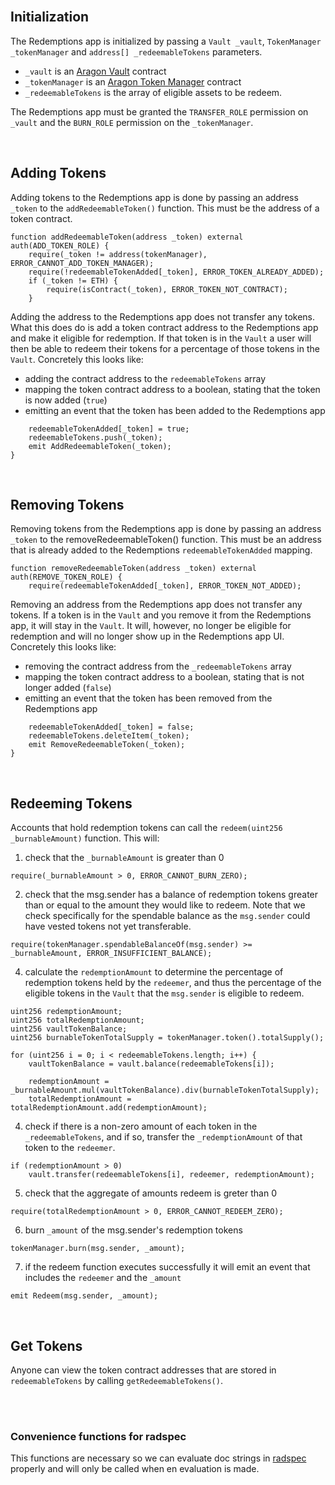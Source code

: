 <br />

## Initialization

The Redemptions app is initialized by passing a `Vault _vault`, `TokenManager _tokenManager` and `address[] _redeemableTokens` parameters.

- `_vault` is an [Aragon Vault](https://wiki.aragon.org/dev/apps/vault/) contract
- `_tokenManager` is an [Aragon Token Manager](https://wiki.aragon.org/dev/apps/token-manager/) contract
- `_redeemableTokens` is the array of eligible assets to be redeem.

The Redemptions app must be granted the `TRANSFER_ROLE` permission on `_vault` and the `BURN_ROLE` permission on the `_tokenManager`.

<br />

## Adding Tokens

Adding tokens to the Redemptions app is done by passing an address `_token` to the `addRedeemableToken()` function. This must be the address of a token contract.

```
function addRedeemableToken(address _token) external auth(ADD_TOKEN_ROLE) {
	require(_token != address(tokenManager), ERROR_CANNOT_ADD_TOKEN_MANAGER);
	require(!redeemableTokenAdded[_token], ERROR_TOKEN_ALREADY_ADDED);
	if (_token != ETH) {
		require(isContract(_token), ERROR_TOKEN_NOT_CONTRACT);
	}
```

Adding the address to the Redemptions app does not transfer any tokens. What this does do is add a token contract address to the Redemptions app and make it eligible for redemption. If that token is in the `Vault` a user will then be able to redeem their tokens for a percentage of those tokens in the `Vault`. Concretely this looks like:

- adding the contract address to the `redeemableTokens` array
- mapping the token contract address to a boolean, stating that the token is now added (`true`)
- emitting an event that the token has been added to the Redemptions app

```
	redeemableTokenAdded[_token] = true;
	redeemableTokens.push(_token);
	emit AddRedeemableToken(_token);
}
```

<br />

## Removing Tokens

Removing tokens from the Redemptions app is done by passing an address `_token` to the removeRedeemableToken() function. This must be an address that is already added to the Redemptions `redeemableTokenAdded` mapping.

```
function removeRedeemableToken(address _token) external auth(REMOVE_TOKEN_ROLE) {
	require(redeemableTokenAdded[_token], ERROR_TOKEN_NOT_ADDED);
```

Removing an address from the Redemptions app does not transfer any tokens. If a token is in the `Vault` and you remove it from the Redemptions app, it will stay in the `Vault`. It will, however, no longer be eligible for redemption and will no longer show up in the Redemptions app UI. Concretely this looks like:

- removing the contract address from the `_redeemableTokens` array
- mapping the token contract address to a boolean, stating that is not longer added (`false`)
- emitting an event that the token has been removed from the Redemptions app

```
	redeemableTokenAdded[_token] = false;
	redeemableTokens.deleteItem(_token);
	emit RemoveRedeemableToken(_token);
}
```

<br />

## Redeeming Tokens

Accounts that hold redemption tokens can call the `redeem(uint256 _burnableAmount)` function. This will:

1. check that the `_burnableAmount` is greater than 0

```
require(_burnableAmount > 0, ERROR_CANNOT_BURN_ZERO);
```

2. check that the msg.sender has a balance of redemption tokens greater than or equal to the amount they would like to redeem. Note that we check specifically for the spendable balance as the `msg.sender` could have vested tokens not yet transferable.

```
require(tokenManager.spendableBalanceOf(msg.sender) >= _burnableAmount, ERROR_INSUFFICIENT_BALANCE);
```

4. calculate the `redemptionAmount` to determine the percentage of redemption tokens held by the `redeemer`, and thus the percentage of the eligible tokens in the `Vault` that the `msg.sender` is eligible to redeem.

```
uint256 redemptionAmount;
uint256 totalRedemptionAmount;
uint256 vaultTokenBalance;
uint256 burnableTokenTotalSupply = tokenManager.token().totalSupply();

for (uint256 i = 0; i < redeemableTokens.length; i++) {
	vaultTokenBalance = vault.balance(redeemableTokens[i]);

	redemptionAmount = _burnableAmount.mul(vaultTokenBalance).div(burnableTokenTotalSupply);
	totalRedemptionAmount = totalRedemptionAmount.add(redemptionAmount);
```

4. check if there is a non-zero amount of each token in the `_redeemableTokens`, and if so, transfer the `_redemptionAmount` of that token to the `redeemer`.

```
if (redemptionAmount > 0)
	vault.transfer(redeemableTokens[i], redeemer, redemptionAmount);
```

5. check that the aggregate of amounts redeem is greter than 0

```
require(totalRedemptionAmount > 0, ERROR_CANNOT_REDEEM_ZERO);
```

6. burn `_amount` of the msg.sender's redemption tokens

```
tokenManager.burn(msg.sender, _amount);
```

7. if the redeem function executes successfully it will emit an event that includes the `redeemer` and the `_amount`

```
emit Redeem(msg.sender, _amount);
```

<br />

## Get Tokens

Anyone can view the token contract addresses that are stored in `redeemableTokens` by calling `getRedeemableTokens()`.

<br />

<br />

### Convenience functions for radspec

This functions are necessary so we can evaluate doc strings in [radspec](https://github.com/aragon/radspec) properly and will only be called when en evaluation is made.
